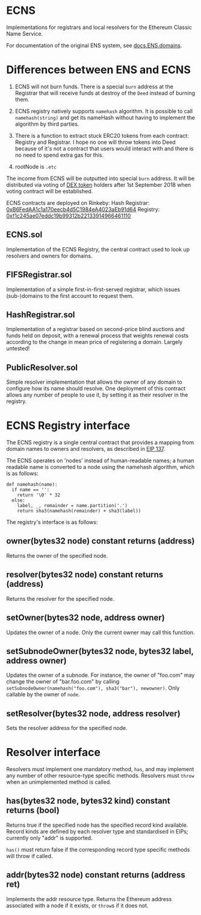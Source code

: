# ECNS
Implementations for registrars and local resolvers for the Ethereum Classic Name Service.

For documentation of the original ENS system, see [docs.ENS.domains](http://docs.ens.domains/).

# Differences between ENS and ECNS

1. ECNS will not burn funds. There is a special `burn` address at the Registrar that will receive funds at destroy of the `Deed` instead of burning them.

2. ECNS registry natively supports `namehash` algorithm. It is possible to call `namehash(string)` and get its nameHash without having to implement the algorithm by third parties.

3. There is a function to extract stuck ERC20 tokens from each contract: Registry and Registrar. I hope no one will throw tokens into Deed because of it's not a contract that users would interact with and there is no need to spend extra gas for this.

4. rootNode is `.etc`

The income from ECNS will be outputted into special `burn` address. It will be distributed via voting of [DEX token](https://dexaran.github.io/ICO/) holders after 1st September 2018 when voting contract will be established.

ECNS contracts are deployed on Rinkeby:
Hash Registrar:   [0xB6FedAA1c1a170eecb4d5C1984eA4023aEb91d64](https://rinkeby.etherscan.io/address/0xB6FedAA1c1a170eecb4d5C1984eA4023aEb91d64)
Registry:         [0xf1c245ae07eddc19b99312b22133914966461110](https://rinkeby.etherscan.io/address/0xf1c245ae07eddc19b99312b22133914966461110)

## ECNS.sol
Implementation of the ECNS Registry, the central contract used to look up resolvers and owners for domains.

## FIFSRegistrar.sol
Implementation of a simple first-in-first-served registrar, which issues (sub-)domains to the first account to request them.

## HashRegistrar.sol
Implementation of a registrar based on second-price blind auctions and funds held on deposit, with a renewal process that weights renewal costs according to the change in mean price of registering a domain. Largely untested!

## PublicResolver.sol
Simple resolver implementation that allows the owner of any domain to configure how its name should resolve. One deployment of this contract allows any number of people to use it, by setting it as their resolver in the registry.

# ECNS Registry interface

The ECNS registry is a single central contract that provides a mapping from domain names to owners and resolvers, as described in [EIP 137](https://github.com/ethereum/EIPs/issues/137). 

The ECNS operates on 'nodes' instead of human-readable names; a human readable name is converted to a node using the namehash algorithm, which is as follows:

	def namehash(name):
	  if name == '':
	    return '\0' * 32
	  else:
	    label, _, remainder = name.partition('.')
	    return sha3(namehash(remainder) + sha3(label))

The registry's interface is as follows:

## owner(bytes32 node) constant returns (address)
Returns the owner of the specified node.

## resolver(bytes32 node) constant returns (address)
Returns the resolver for the specified node.

## setOwner(bytes32 node, address owner)
Updates the owner of a node. Only the current owner may call this function.

## setSubnodeOwner(bytes32 node, bytes32 label, address owner)
Updates the owner of a subnode. For instance, the owner of "foo.com" may change the owner of "bar.foo.com" by calling `setSubnodeOwner(namehash("foo.com"), sha3("bar"), newowner)`. Only callable by the owner of `node`.

## setResolver(bytes32 node, address resolver)
Sets the resolver address for the specified node.

# Resolver interface

Resolvers must implement one mandatory method, `has`, and may implement any number of other resource-type specific methods. Resolvers must `throw` when an unimplemented method is called.

## has(bytes32 node, bytes32 kind) constant returns (bool)

Returns true if the specified node has the specified record kind available. Record kinds are defined by each resolver type and standardised in EIPs; currently only "addr" is supported.

`has()` must return false if the corresponding record type specific methods will throw if called.

## addr(bytes32 node) constant returns (address ret)

Implements the addr resource type. Returns the Ethereum address associated with a node if it exists, or `throw`s if it does not.
